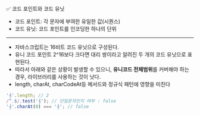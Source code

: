 ✅ 코드 포인트와 코드 유닛
* 코드 포인트: 각 문자에 부여한 유일한 값(시퀀스)
* 코드 유닛: 코드 포인트를 인코딩한 하나의 단위
<hr />

* 자바스크립트는 16비트 코드 유닛으로 구성된다.
* 유니 코드 포인트 2^16보다 크다면 대리 쌍이라고 알려진 두 개의 코드 유닛으로 표현된다.
* 따라서 아래와 같은 상황이 발생할 수 있으니, <b>유니코드 전체범위</b>를 커버해야 하는 경우, 라이브러리를 사용하는 것이 낫다.
* length, charAt, charCodeAt등 메서드와 정규식 패턴에 영향을 미친다
```javascript
'𝄞'.length; // 2
/^.$/.test('𝄞'); // 단일문자인지 여부 : false
'𝄞'.charAt(0) === '𝄞'; // false
```